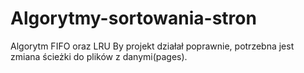 # Algorytmy-sortowania-stron
Algorytm FIFO oraz LRU
By projekt działał poprawnie, potrzebna jest zmiana ścieżki do plików z danymi(pages).
